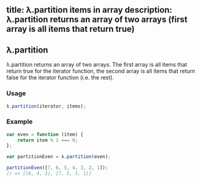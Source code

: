 title: λ.partition items in array
description: λ.partition returns an array of two arrays (first array is all items that return true)
---

## λ.partition

λ.partition returns an array of two arrays. The first array is all items that return true for the iterator function, the second array is all items that return false for the iterator function (i.e. the rest).

### Usage

```js
λ.partition(iterator, items);
```

### Example

```js
var even = function (item) {
    return item % 2 === 0;
};

var partitionEven = λ.partition(even);

partitionEven([7, 6, 5, 4, 3, 2, 1]);
// => [[6, 4, 2], [7, 5, 3, 1]]
```
